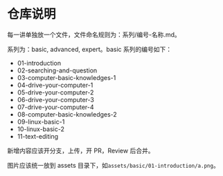 # 仓库说明

每一讲单独放一个文件，文件命名规则为：系列/编号-名称.md。

系列为：basic, advanced, expert。basic 系列的编号如下：

- 01-introduction
- 02-searching-and-question
- 03-computer-basic-knowledges-1
- 04-drive-your-computer-1
- 05-drive-your-computer-2
- 06-drive-your-computer-3
- 07-drive-your-computer-4
- 08-computer-basic-knowledges-2
- 09-linux-basic-1
- 10-linux-basic-2
- 11-text-editing

新增内容应该开分支，上传，开 PR，Review 后合并。

图片应该统一放到 assets 目录下，如`assets/basic/01-introduction/a.png`。